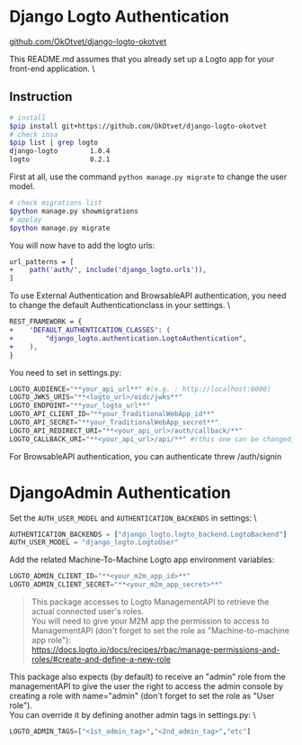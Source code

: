 # Django Logto Authentication

[github.com/OkOtvet/django-logto-okotvet](+https://github.com/OkOtvet/django-logto-okotvet)

This README.md assumes that you already set up a Logto app for your front-end application. \

## Instruction

```sh
# install
$pip install git+https://github.com/OkOtvet/django-logto-okotvet
# check insa
$pip list | grep logto
django-logto        1.0.4
logto               0.2.1
```

First at all, use the command `python manage.py migrate` to change the user model.

```sh
# check migrations list
$python manage.py showmigrations
# applay
$python manage.py migrate
```

You will now have to add the logto urls:

```diff
url_patterns = [
+    path('auth/', include('django_logto.urls')),
]
```

To use External Authentication and BrowsableAPI authentication, you need to change the default Authenticationclass in your settings. \

```diff
REST_FRAMEWORK = {
+    'DEFAULT_AUTHENTICATION_CLASSES': (
+        "django_logto.authentication.LogtoAuthentication",
+    ),
}
```

You need to set in settings.py:

```python
LOGTO_AUDIENCE="**your_api_url**" #(e.g. : http://localhost:8000)
LOGTO_JWKS_URIS="**<logto_url>/oidc/jwks**"
LOGTO_ENDPOINT="**your_logto_url**"
LOGTO_API_CLIENT_ID="**your_TraditionalWebApp_id**"
LOGTO_API_SECRET="**your_TraditionalWebApp_secret**"
LOGTO_API_REDIRECT_URI="**<your_api_url>/auth/callback/**"
LOGTO_CALLBACK_URI="**<your_api_url>/api/**" #(this one can be changed, depending on your needs. For more information, you can refer to the Logto documentation )
```

For BrowsableAPI authentication, you can authenticate threw /auth/signin

# DjangoAdmin Authentication

Set the `AUTH_USER_MODEL` and `AUTHENTICATION_BACKENDS` in settings: \

```python
AUTHENTICATION_BACKENDS = ["django_logto.logto_backend.LogtoBackend"]
AUTH_USER_MODEL = "django_logto.LogtoUser"
```

Add the related Machine-To-Machine Logto app environment variables:

```python
LOGTO_ADMIN_CLIENT_ID="**<your_m2m_app_id>**"
LOGTO_ADMIN_CLIENT_SECRET="**<your_m2m_app_secret>**"
```

> This package accesses to Logto ManagementAPI to retrieve the actual connected user's roles. \
> You will need to give your M2M app the permission to access to ManagementAPI (don't forget to set the role as "Machine-to-machine app role"): \
> https://docs.logto.io/docs/recipes/rbac/manage-permissions-and-roles/#create-and-define-a-new-role

This package also expects (by default) to receive an "admin" role from the managementAPI to give the user the right to access the admin console by creating a role with name="admin" (don't forget to set the role as "User role"). \
You can override it by defining another admin tags in settings.py: \

```python
LOGTO_ADMIN_TAGS=["<1st_admin_tag>","<2nd_admin_tag>","etc"]
```
